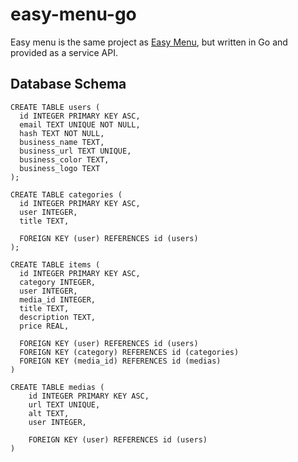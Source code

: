 # easy-menu-go

Easy menu is the same project as [Easy Menu](https://github.com/andrereitz/easy-menu), but written in Go and provided as a service API.

## Database Schema
```
CREATE TABLE users (
  id INTEGER PRIMARY KEY ASC,
  email TEXT UNIQUE NOT NULL,
  hash TEXT NOT NULL,
  business_name TEXT,
  business_url TEXT UNIQUE,
  business_color TEXT,
  business_logo TEXT
);

CREATE TABLE categories (
  id INTEGER PRIMARY KEY ASC,
  user INTEGER,
  title TEXT,
  
  FOREIGN KEY (user) REFERENCES id (users)
);

CREATE TABLE items (
  id INTEGER PRIMARY KEY ASC,
  category INTEGER,
  user INTEGER,
  media_id INTEGER,
  title TEXT,
  description TEXT,
  price REAL,

  FOREIGN KEY (user) REFERENCES id (users) 
  FOREIGN KEY (category) REFERENCES id (categories) 
  FOREIGN KEY (media_id) REFERENCES id (medias) 
)

CREATE TABLE medias (
    id INTEGER PRIMARY KEY ASC,
    url TEXT UNIQUE,
    alt TEXT,
    user INTEGER,

    FOREIGN KEY (user) REFERENCES id (users)
)
```